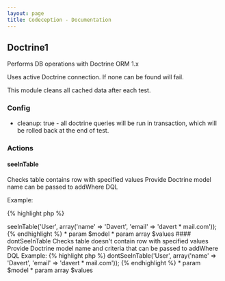 ```yaml
---
layout: page
title: Codeception - Documentation
---
```


## Doctrine1

Performs DB operations with Doctrine ORM 1.x

Uses active Doctrine connection. If none can be found will fail.

This module cleans all cached data after each test.

### Config
* cleanup: true - all doctrine queries will be run in transaction, which will be rolled back at the end of test.


### Actions


#### seeInTable


Checks table contains row with specified values
Provide Doctrine model name can be passed to addWhere DQL

Example:

{% highlight php %}

<?php
$I->seeInTable('User', array('name' => 'Davert', 'email' => 'davert * mail.com'));


{% endhighlight %}

 * param $model
 * param array $values

#### dontSeeInTable


Checks table doesn't contain row with specified values
Provide Doctrine model name and criteria that can be passed to addWhere DQL

Example:

{% highlight php %}

<?php
$I->dontSeeInTable('User', array('name' => 'Davert', 'email' => 'davert * mail.com'));


{% endhighlight %}

 * param $model
 * param array $values
